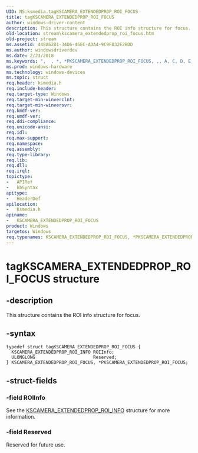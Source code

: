 ```yaml
---
UID: NS:ksmedia.tagKSCAMERA_EXTENDEDPROP_ROI_FOCUS
title: tagKSCAMERA_EXTENDEDPROP_ROI_FOCUS
author: windows-driver-content
description: This structure contains the ROI info structure for focus.
old-location: stream\kscamera_extendedprop_roi_focus.htm
old-project: stream
ms.assetid: 448A62D1-34D6-46EC-ADA4-9C9F832E2BDD
ms.author: windowsdriverdev
ms.date: 2/23/2018
ms.keywords: ",  , *, *PKSCAMERA_EXTENDEDPROP_ROI_FOCUS, ,, A, C, D, E, F, I, K, KSCAMERA_EXTENDEDPROP_ROI_FOCUS, KSCAMERA_EXTENDEDPROP_ROI_FOCUS structure [Streaming Media Devices], M, N, O, P, PKSCAMERA_EXTENDEDPROP_ROI_FOCUS, PKSCAMERA_EXTENDEDPROP_ROI_FOCUS structure pointer [Streaming Media Devices], R, S, T, U, X, _, a, g, ksmedia/KSCAMERA_EXTENDEDPROP_ROI_FOCUS, ksmedia/PKSCAMERA_EXTENDEDPROP_ROI_FOCUS, stream.kscamera_extendedprop_roi_focus, t, tagKSCAMERA_EXTENDEDPROP_ROI_FOCUS"
ms.prod: windows-hardware
ms.technology: windows-devices
ms.topic: struct
req.header: ksmedia.h
req.include-header: 
req.target-type: Windows
req.target-min-winverclnt: 
req.target-min-winversvr: 
req.kmdf-ver: 
req.umdf-ver: 
req.ddi-compliance: 
req.unicode-ansi: 
req.idl: 
req.max-support: 
req.namespace: 
req.assembly: 
req.type-library: 
req.lib: 
req.dll: 
req.irql: 
topictype:
-	APIRef
-	kbSyntax
apitype:
-	HeaderDef
apilocation:
-	Ksmedia.h
apiname:
-	KSCAMERA_EXTENDEDPROP_ROI_FOCUS
product: Windows
targetos: Windows
req.typenames: KSCAMERA_EXTENDEDPROP_ROI_FOCUS, *PKSCAMERA_EXTENDEDPROP_ROI_FOCUS
---
```


# tagKSCAMERA_EXTENDEDPROP_ROI_FOCUS structure


## -description


This structure contains the ROI info structure for focus.


## -syntax


````
typedef struct tagKSCAMERA_EXTENDEDPROP_ROI_FOCUS {
  KSCAMERA_EXTENDEDPROP_ROI_INFO ROIInfo;
  ULONGLONG                      Reserved;
} KSCAMERA_EXTENDEDPROP_ROI_FOCUS, *PKSCAMERA_EXTENDEDPROP_ROI_FOCUS;
````


## -struct-fields




### -field ROIInfo

See the <a href="..\ksmedia\ns-ksmedia-tagkscamera_extendedprop_roi_info.md">KSCAMERA_EXTENDEDPROP_ROI_INFO</a> structure for more information.


### -field Reserved

Reserved for future use.

